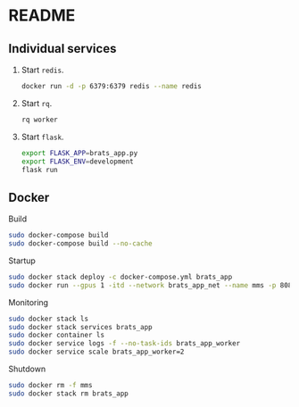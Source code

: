 # README

## Individual services

1. Start `redis`.

    ```bash
    docker run -d -p 6379:6379 redis --name redis

    ```

1. Start `rq`.

    ```bash
    rq worker
    ```

1. Start `flask`.

    ```bash
    export FLASK_APP=brats_app.py
    export FLASK_ENV=development
    flask run
    ```

## Docker

Build
```bash
sudo docker-compose build
sudo docker-compose build --no-cache
```

Startup
```bash
sudo docker stack deploy -c docker-compose.yml brats_app
sudo docker run --gpus 1 -itd --network brats_app_net --name mms -p 8082:8082 -v /home/jcolby/Research/brats_service/:/mms mms:latest mxnet-model-server --start --model-store=/mms --models unet=unet.mar
```

Monitoring
```bash
sudo docker stack ls
sudo docker stack services brats_app
sudo docker container ls
sudo docker service logs -f --no-task-ids brats_app_worker
sudo docker service scale brats_app_worker=2
```


Shutdown
```bash
sudo docker rm -f mms
sudo docker stack rm brats_app
```
